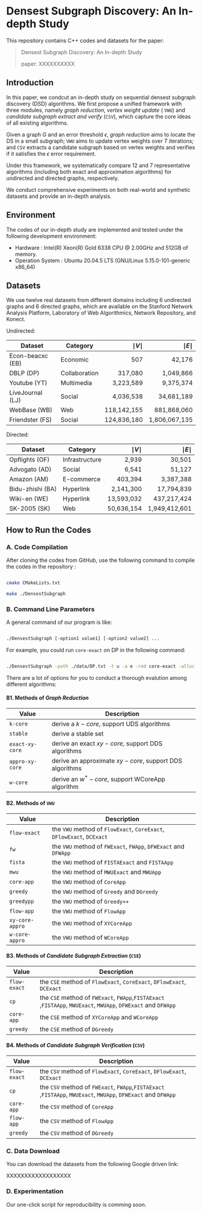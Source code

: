 # Densest Subgraph Discovery: An In-depth Study

This repository contains C++ codes and datasets for the paper:

> Densest Subgraph Discovery: An In-depth Study
>
> paper: XXXXXXXXXX

## Introduction

In this paper, we condcut an in-depth study on sequential densest subgraph discovery (DSD) algorithms. We first propose a unified framework with three modules, namely *graph reduction*, *vertex weight update* ( `VWU`) and *candidate subgraph extract and verify* (`CSV`), which capture the core ideas of all existing algorithms.

Given a graph $G$ and an error threshold $\epsilon$, *graph reduction* aims to locate the DS in a small subgraph;  `VWU` aims to update vertex weights over $T$ iterations; and  `CSV` extracts a candidate subgraph based on vertex weights and verifies if it satisfies the $\epsilon$ error requirement. 

Under this framework, we systematically compare 12 and 7 representative algorithms (including both exact and approximation algorithms) for undirected and directed graphs, respectively.

We conduct comprehensive experiments on both real-world and synthetic datasets and provide an in-depth analysis.

## Environment

The codes of our in-depth study are implemented and tested under the following development environment:

- Hardware : Intel(R) Xeon(R) Gold 6338 CPU @ 2.00GHz and 512GB of memory.
- Operation System : Ubuntu 20.04.5 LTS (GNU/Linux 5.15.0-101-generic x86_64)
## Datasets


We use twelve real datasets from different domains including 6 undirected graphs and 6 directed graphs, which are available on the Stanford Network Analysis Platform, Laboratory of Web Algorithmics, Network Repository, and Konect.


Undirected:


| Dataset         | Category      | $\mid V \mid$   | $\mid E \mid$     |
| --------------- | ------------- | -------: | --------: |
| Econ-beacxc (EB) | Economic      | 507     | 42,176    |
| DBLP (DP)       | Collaboration | 317,080 | 1,049,866 |
| Youtube (YT)    | Multimedia | 3,223,589 | 9,375,374 |
|LiveJournal (LJ)|Social|4,036,538|34,681,189|
|WebBase (WB)|Web|118,142,155|881,868,060|
|Friendster (FS)|Social|124,836,180|1,806,067,135|


Directed:

| Dataset         | Category      |  $\mid V \mid$   | $\mid E \mid$    |
| --------------- | ------------- | -------: | --------: |
|Opflights (OF)|Infrastructure|2,939|30,501|
|Advogato (AD)|Social|6,541|51,127|
|Amazon (AM)|E-commerce|403,394|3,387,388|
|Bidu-zhishi (BA)|Hyperlink|2,141,300|17,794,839|
|Wiki-en (WE)|Hyperlink|13,593,032|437,217,424|
|SK-2005 (SK)|Web|50,636,154|1,949,412,601|



## How to Run the Codes


### A. Code Compilation


After cloning the codes from GitHub, use the following command to compile the codes in the repository :


```sh

cmake CMakeLists.txt

make ./DensestSubgraph

```


### B. Command Line Parameters

A general command of our program is like:

```sh

./DensestSubgraph [-option1 value1] [-option2 value2] ...

```

For example, you could run `core-exact` on DP in the following command:

```sh

./DensestSubgraph -path ./data/DP.txt -t u -a e -red core-exact -alloc flow-exact -ext flow-exact -ver flow-exact

```

There are a lot of options for you to conduct a thorough evalution among different algorithms:

[//]: # (|Parameters|Value|Description|)

[//]: # (|:---------------|:------------------|:------------|)

[//]: # (|-path|---|path to the dataset|)

[//]: # (|-t|`u`, `d`|`u`: undirected, `d`: directed|)

[//]: # (|-a|`e`, `a`|`e`: exact, `a`: approximation|)

[//]: # (|-eps|$\epsilon>=0$|error threshold for $1+\epsilon$ approximation algorithms|)

[//]: # (|-red|refer to B1|method of *graph reduction*|)

[//]: # (|-alloc|refer to B2|method of `VWU`|)

[//]: # (|-ext|refer to B3|method of *candidate subgraph extraction*|)

[//]: # (|-ver|refer to B4|method of *candidate subgraph verification*|)

[//]: # (|-seq|`t`, `f`|`t`: sequential update strategy, `f`:  simultaneous update strategy|)

[//]: # (|-vw|`t`, `f`|`t`: transform DDS problem into vertex-weighted UDS problem, `f`: do not transform|)

[//]: # (|-gamma|$0\le \gamma \le 1$|a parameter that controls the lower bound of binary search|)

[//]: # (|-exp|`t`, `f`|`t`: iteration number grows exponentially, `f`: iteration number is fixed|)

[//]: # (|-it|integer, $it \ge 1$|fixed iteration number|)

[//]: # (|-dc|`t`, `f`|`t`: apply divide-and-conquer strategy, `f`: do not apply|)

[//]: # (|-ra|`t`, `f`|ablation study on *graph reduction*, `t`: print reduction ratio, `f`: do not print|)

[//]: # (|-res|`t`, `f`|`t`: restrict $xy-core$ in a tight interval, `f`: do not restrict|)

[//]: # (|-width|$width\ge 1$|a parameter that controls the tightness of interval|)

[//]: # (|-multi|`t`, `f`|`t`: apply multi-round reduction, `f`: apply single-round reduction|)


#### B1. Methods of *Graph Reduction*

|Value|Description|
|--------|--------|
|`k-core`|derive a $k-core$, support UDS algorithms|
|`stable`|derive a stable set|
|`exact-xy-core`|derive an exact $xy-core$, support DDS algorithms|
|`appro-xy-core`|derive an approximate $xy-core$, support DDS algorithms|
|`w-core`|derive an $w^*-core$, support WCoreApp algorithm|


#### B2. Methods of `VWU`

|Value|Description|
|--------|--------|
|`flow-exact`|the `VWU` method of `FlowExact`, `CoreExact`, `DFlowExact`, `DCExact`|
|`fw`|the `VWU` method of `FWExact`, `FWApp`, `DFWExact` and `DFWApp`|
|`fista`|the `VWU` method of `FISTAExact` and `FISTAApp`|
|`mwu`|the `VWU` method of `MWUExact` and `MWUApp`|
|`core-app`|the `VWU` method of `CoreApp`|
|`greedy`|the `VWU` method of `Greedy` and `DGreedy`|
|`greedypp`|the `VWU` method of `Greedy++`|
|`flow-app`|the `VWU` method of `FlowApp`|
|`xy-core-appro`|the `VWU` method of `XYCoreApp`|
|`w-core-appro`|the `VWU` method of `WCoreApp`|


#### B3. Methods of *Candidate Subgraph Extraction* (`CSE`)

|Value|Description|
|--------|--------|
|`flow-exact`|the `CSE` method of `FlowExact`, `CoreExact`, `DFlowExact`, `DCExact`|
|`cp`|the `CSE` method of `FWExact`, `FWApp`,`FISTAExact` ,`FISTAApp`, `MWUExact`, `MWUApp`, `DFWExact` and `DFWApp`|
|`core-app`|the `CSE` method of `XYCoreApp` and `WCoreApp`|
|`greedy`|the `CSE` method of `DGreedy`|


#### B4. Methods of *Candidate Subgraph Verification* (`CSV`)

|Value|Description|
|-------------|--------|
|`flow-exact`|the `CSV` method of `FlowExact`, `CoreExact`, `DFlowExact`, `DCExact`|
|`cp`|the `CSV` method of `FWExact`, `FWApp`,`FISTAExact` ,`FISTAApp`, `MWUExact`, `MWUApp`, `DFWExact` and `DFWApp`|
|`core-app`|the `CSV` method of `CoreApp`|
|`flow-app`|the `CSV` method of `FlowApp`|
|`greedy`|the `CSV` method of `DGreedy`|



### C. Data Download


You can download the datasets from the following Google driven link:


XXXXXXXXXXXXXXXXXX


### D. Experimentation


Our one-click script for reproducibility is comming soon.


[//]: # (### E. Contact)

[//]: # ()
[//]: # ()
[//]: # (If you have any questions about the code or find any errors, please list them in the `issue` or contact us directly by email:)

[//]: # ()
[//]: # ()
[//]: # (`yiyang3@link.cuhk.edu.cn` , `qingshuoguo@link.cuhk.edu.cn` or `yinglizhou@link.cuhk.edu.cn`)
